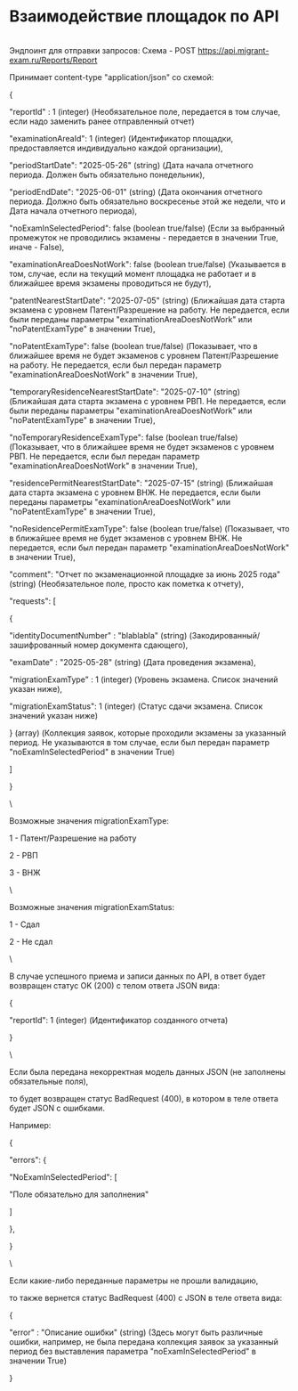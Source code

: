# Взаимодействие площадок по API

\
Эндпоинт для отправки запросов: Схема - POST https://api.migrant-exam.ru/Reports/Report

Принимает content-type "application/json" со схемой:&#x20;

{

&#x20;   "reportId" : 1 (integer) (Необязательное поле, передается в том случае, если надо заменить ранее отправленный отчет)

&#x20;   "examinationAreaId": 1 (integer) (Идентификатор площадки, предоставляется индивидуально каждой организации),

&#x20;   "periodStartDate": "2025-05-26" (string) (Дата начала отчетного периода. Должен быть обязательно понедельник),

&#x20;   "periodEndDate": "2025-06-01" (string) (Дата окончания отчетного периода. Должно быть обязательно воскресенье этой же недели, что и Дата начала отчетного периода),

&#x20;   "noExamInSelectedPeriod": false (boolean true/false) (Если за выбранный промежуток не проводились экзамены - передается в значении True, иначе - False),

&#x20;   "examinationAreaDoesNotWork": false (boolean true/false) (Указывается в том, случае, если на текущий момент площадка не работает и в ближайшее время экзамены проводиться не будут),

&#x20;   "patentNearestStartDate": "2025-07-05" (string) (Ближайшая дата старта экзамена с уровнем Патент/Разрешение на работу. Не передается, если были переданы параметры "examinationAreaDoesNotWork" или "noPatentExamType" в значении True),

&#x20;   "noPatentExamType": false (boolean true/false) (Показывает, что в ближайшее время не будет экзаменов с уровнем Патент/Разрешение на работу. Не передается, если был передан параметр "examinationAreaDoesNotWork" в значении True),

&#x20;   "temporaryResidenceNearestStartDate": "2025-07-10" (string) (Ближайшая дата старта экзамена с уровнем РВП. Не передается, если были переданы параметры "examinationAreaDoesNotWork" или "noPatentExamType" в значении True),

&#x20;   "noTemporaryResidenceExamType": false (boolean true/false) (Показывает, что в ближайшее время не будет экзаменов с уровнем РВП. Не передается, если был передан параметр "examinationAreaDoesNotWork" в значении True),

&#x20;   "residencePermitNearestStartDate": "2025-07-15" (string) (Ближайшая дата старта экзамена с уровнем ВНЖ. Не передается, если были переданы параметры "examinationAreaDoesNotWork" или "noPatentExamType" в значении True),

&#x20;   "noResidencePermitExamType": false (boolean true/false) (Показывает, что в ближайшее время не будет экзаменов с уровнем ВНЖ. Не передается, если был передан параметр "examinationAreaDoesNotWork" в значении True),

&#x20;   "comment": "Отчет по экзаменационной площадке за июнь 2025 года" (string) (Необязательное поле, просто как пометка к отчету),

&#x20;   "requests": \[

&#x20;       {

&#x20;           "identityDocumentNumber" : "blablabla" (string) (Закодированный/зашифрованный номер документа сдающего),

&#x20;           "examDate" : "2025-05-28" (string) (Дата проведения экзамена),

&#x20;           "migrationExamType" : 1 (integer) (Уровень экзамена. Список значений указан ниже),

&#x20;           "migrationExamStatus": 1 (integer) (Статус сдачи экзамена. Список значений указан ниже)

&#x20;       } (array) (Коллекция заявок, которые проходили экзамены за указанный период. Не указываются в том случае, если был передан параметр "noExamInSelectedPeriod" в значении True)

&#x20;   ]

}

\


Возможные значения migrationExamType:

1 - Патент/Разрешение на работу

2 - РВП

3 - ВНЖ

\


Возможные значения migrationExamStatus:

1 - Сдал

2 - Не сдал

\


В случае успешного приема и записи данных по API, в ответ будет возвращен статус OK (200) с телом ответа JSON вида:

{

&#x20;   "reportId": 1 (integer) (Идентификатор созданного отчета)

}

\


Если была передана некорректная модель данных JSON (не заполнены обязательные поля),&#x20;

то будет возвращен статус BadRequest (400), в котором в теле ответа будет JSON с ошибками.&#x20;

Например:

{

&#x20;   "errors": {

&#x20;       "NoExamInSelectedPeriod": \[

&#x20;           "Поле обязательно для заполнения"

&#x20;       ]

&#x20;   },

}

\


Если какие-либо переданные параметры не прошли валидацию,&#x20;

то также вернется статус BadRequest (400) с JSON в теле ответа вида:

{

&#x20;   "error" : "Описание ошибки" (string) (Здесь могут быть различные ошибки, например, не была передана коллекция заявок за указанный период без выставления параметра "noExamInSelectedPeriod" в значении True)

}
